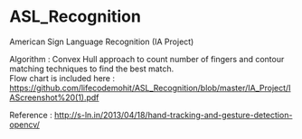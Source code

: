# ASL_Recognition
American Sign Language Recognition (IA Project)

Algorithm :
Convex Hull approach to count number of fingers and contour matching techniques to find the best match.  
Flow chart is included here : https://github.com/lifecodemohit/ASL_Recognition/blob/master/IA_Project/IAScreenshot%20(1).pdf 


Reference : http://s-ln.in/2013/04/18/hand-tracking-and-gesture-detection-opencv/
